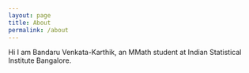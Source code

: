```yaml
---
layout: page
title: About
permalink: /about
---
```


Hi I am Bandaru Venkata-Karthik, an MMath student at Indian Statistical Institute Bangalore.
